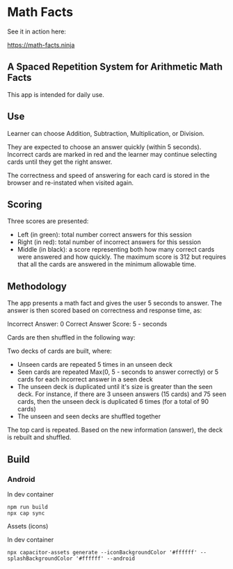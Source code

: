 # Math Facts

See it in action here:

https://math-facts.ninja

## A Spaced Repetition System for Arithmetic Math Facts

This app is intended for daily use.

## Use

Learner can choose Addition, Subtraction, Multiplication, or Division.

They are expected to choose an answer quickly (within 5 seconds). Incorrect cards are marked in red and the learner may continue selecting cards until they get the right answer.

The correctness and speed of answering for each card is stored in the browser and re-instated when visited again.

## Scoring

Three scores are presented:

- Left (in green): total number correct answers for this session
- Right (in red): total number of incorrect answers for this session
- Middle (in black): a score representing both how many correct cards were answered and how quickly. The maximum score is 312 but requires that all the cards are answered in the minimum allowable time.

## Methodology

The app presents a math fact and gives the user 5 seconds to answer.
The answer is then scored based on correctness and response time, as:

Incorrect Answer: 0
Correct Answer Score: 5 - seconds

Cards are then shuffled in the following way:

Two decks of cards are built, where:

- Unseen cards are repeated 5 times in an unseen deck
- Seen cards are repeated Max(0, 5 - seconds to answer correctly) or 5 cards for each incorrect answer in a seen deck
- The unseen deck is duplicated until it's size is greater than the seen deck. For instance, if there are 3 unseen answers (15 cards) and 75 seen cards, then the unseen deck is duplicated 6 times (for a total of 90 cards)
- The unseen and seen decks are shuffled together

The top card is repeated. Based on the new information (answer), the deck is rebuilt and shuffled.

## Build

### Android

In dev container

```
npm run build
npx cap sync
```

Assets (icons)

In dev container

```
npx capacitor-assets generate --iconBackgroundColor '#ffffff' --splashBackgroundColor '#ffffff' --android
```

